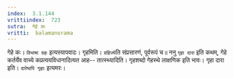 ```yaml
---
index:  3.1.144
vrittiindex:  723
sutra:  गेहे कः
vritti:  balamanorama 
---
```


गेहे कः। `विभाषा ग्रहः` इत्यस्यापवादः। गृहमिति। `ग्रहिज्ये`ति संप्रसारणं, पूर्वरूपं च॥ ननु `गृहा दारा` इति कथम्, गेहे कर्तर्येव वाच्ये कप्रत्ययविधानादित्यत आह-- तात्स्थ्यादिति। गृहशब्दो गेहस्थे लाक्षणिक इति भावः। गृहा दारा इति। `दारेष्वपि गृहाः` इत्यमरः। 

